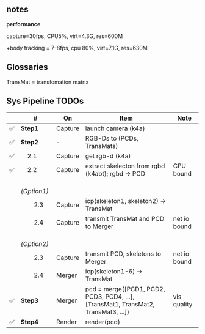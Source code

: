 ## notes

**performance**

capture=30fps, CPU5%, virt=4.3G, res=600M

+body tracking = 7-8fps, cpu 80%, virt=7.1G, res=630M

## Glossaries

TransMat = transfomation matrix

## Sys Pipeline TODOs

|      | #                                         | On      | Item                                                         | Note         |
| ---- | ----------------------------------------- | ------- | ------------------------------------------------------------ | ------------ |
| ✅    | **Step1**                                 | Capture | launch camera (k4a)                                          |              |
| ✅    | **Step2**                                 | -       | RGB-Ds to (PCDs, TransMats)                                  |              |
| ✅    | &nbsp;&nbsp;&nbsp;&nbsp;2.1               | Capture | get rgb-d (k4a)                                              |              |
| ✅    | &nbsp;&nbsp;&nbsp;&nbsp;2.2               | Capture | extract skelecton from rgbd (k4abt); rgbd -> PCD             | CPU bound    |
|      | &nbsp;&nbsp;&nbsp;&nbsp; _(Option1)_ |         |                                                              |              |
|      | &nbsp;&nbsp;&nbsp;&nbsp;&nbsp;&nbsp;&nbsp;&nbsp;2.3 | Capture | icp(skeleton1, skeleton2) -> TransMat                        |              |
|      | &nbsp;&nbsp;&nbsp;&nbsp;&nbsp;&nbsp;&nbsp;&nbsp;2.4  | Capture | transmit TransMat and PCD to Merger                          | net io bound |
|      | &nbsp;&nbsp;&nbsp;&nbsp; _(Option2)_ |         |                                                              |              |
|      | &nbsp;&nbsp;&nbsp;&nbsp;&nbsp;&nbsp;&nbsp;&nbsp;2.3 | Capture | transmit PCD, skeletons to Merger                            | net io bound |
|      | &nbsp;&nbsp;&nbsp;&nbsp;&nbsp;&nbsp;&nbsp;&nbsp;2.4 | Merger  | icp(skeleton1-6) -> TransMat                                 |              |
| ✅    | **Step3**                                 | Merger  | pcd = merge([PCD1, PCD2, PCD3, PCD4, ...], [TransMat1, TransMat2, TransMat3, ...]) | vis quality  |
| ✅    | **Step4**                                 | Render  | render(pcd)                                                  |              |

